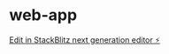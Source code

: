 # web-app

[Edit in StackBlitz next generation editor ⚡️](https://stackblitz.com/~/github.com/NGOCTUAN09/web-app)